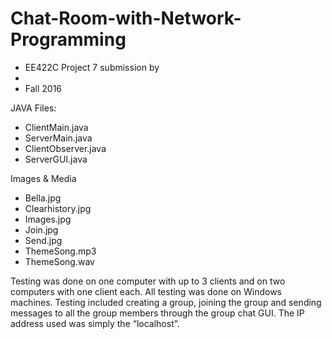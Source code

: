 # Chat-Room-with-Network-Programming
 - EE422C Project 7 submission by
 - <Ashvin Roharia>
 - Fall 2016

JAVA Files:
 - ClientMain.java
 - ServerMain.java
 - ClientObserver.java
 - ServerGUI.java

Images & Media
 - Bella.jpg
 - Clearhistory.jpg
 - Images.jpg
 - Join.jpg
 - Send.jpg
 - ThemeSong.mp3
 - ThemeSong.wav

Testing was done on one computer with up to 3 clients and on two computers with one client
each. All testing was done on Windows machines. Testing included creating a group, joining the
group and sending messages to all the group members through the group chat GUI. The IP
address used was simply the “localhost”.
